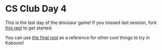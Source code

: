 # CS Club Day 4

<link href="index.css" rel="stylesheet">

This is the last day of the dinosaur game! If you missed last session, fork [this repl](https://replit.com/@mrschmidt/Chrome-Dinosaur-Game-Day-3) to get started.

You can use [the final repl](https://replit.com/@mrschmidt/Chrome-Dinosaur-Game-Final) as a reference for other cool things to try in Kaboom!
